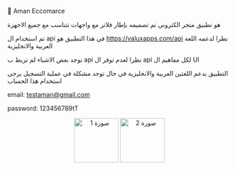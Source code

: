 🌟 Aman Eccomarce    

هو تطبيق متجر الكتروني تم تصميمه بإطار فلاتر مع واجهات تتناسب مع جميع الاجهزة

تم استخدام ال api في هذا التطبيق هو https://valuxapps.com/api نظرا لدعمه اللغة العربية والانجليزية

توجد بعض الاشياء لم تربط ب api نظرا لعدم توفر ال api لكل مفاهيم ال UI

التطبيق يدعم اللغتين العربية والانجليزية
في حال توجد مشكلة في عملية التسجيل يرجى استخدام هذا الحساب

email: testaman@gmail.com

password: 123456789tT

 








<p align="center">
  <img src=![Screenshot_1719821805](https://github.com/alasaleh10/aman_eccomarce/assets/121885161/dcb0f085-6d53-4b10-a7c7-9f03f6c63c3e) alt="صورة 1" width="100" height="100">
  <img src=![Screenshot_1719821835](https://github.com/alasaleh10/aman_eccomarce/assets/121885161/e2dadf0f-1a16-45cf-805e-49ff0c5e4d25) alt="صورة 2" width="100" height="100">
  
</p>
